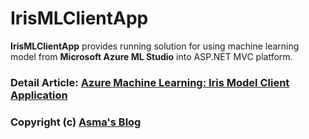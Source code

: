 # IrisMLClientApp
**IrisMLClientApp** provides running solution for using machine learning model from **Microsoft Azure ML Studio** into ASP.NET MVC platform.

### Detail Article: [Azure Machine Learning: Iris Model Client Application](http://bit.ly/2gIhf81)

### Copyright (c) [Asma's Blog](https://www.asmak9.com/)
